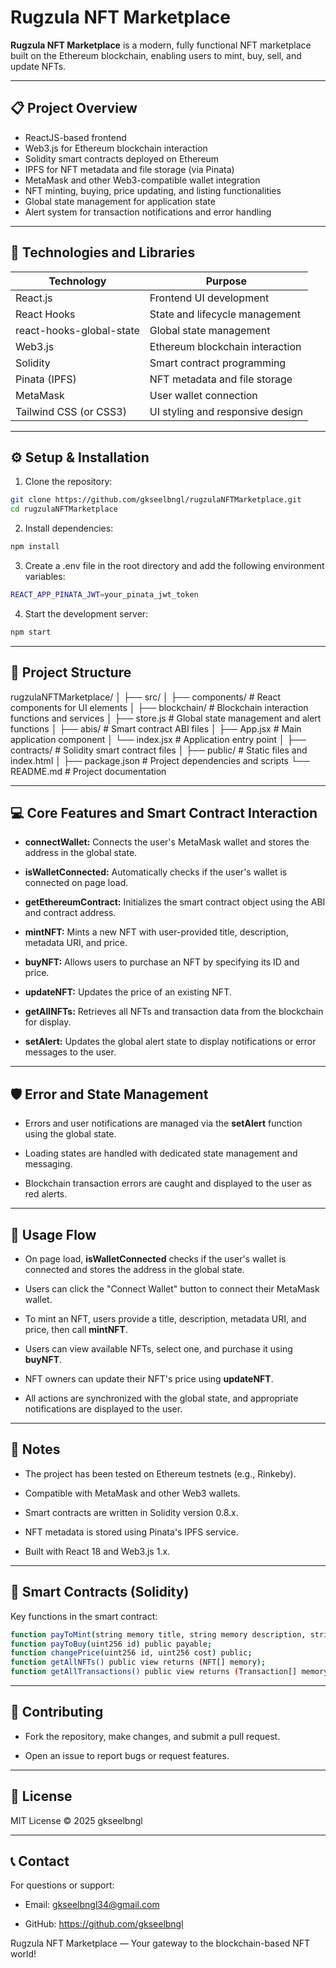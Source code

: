 # Rugzula NFT Marketplace

**Rugzula NFT Marketplace** is a modern, fully functional NFT marketplace built on the Ethereum blockchain, enabling users to mint, buy, sell, and update NFTs.

---

## 📋 Project Overview

- ReactJS-based frontend
- Web3.js for Ethereum blockchain interaction
- Solidity smart contracts deployed on Ethereum
- IPFS for NFT metadata and file storage (via Pinata)
- MetaMask and other Web3-compatible wallet integration
- NFT minting, buying, price updating, and listing functionalities
- Global state management for application state
- Alert system for transaction notifications and error handling

---

## 🧰 Technologies and Libraries

| Technology                  | Purpose                                    |
|-----------------------------|--------------------------------------------|
| React.js                    | Frontend UI development                    |
| React Hooks                 | State and lifecycle management             |
| react-hooks-global-state    | Global state management                    |
| Web3.js                     | Ethereum blockchain interaction            |
| Solidity                    | Smart contract programming                 |
| Pinata (IPFS)               | NFT metadata and file storage              |
| MetaMask                    | User wallet connection                     |
| Tailwind CSS (or CSS3)      | UI styling and responsive design           |

---

## ⚙️ Setup & Installation

1. Clone the repository:

```bash
git clone https://github.com/gkseelbngl/rugzulaNFTMarketplace.git
cd rugzulaNFTMarketplace
```

2. Install dependencies:

```bash
npm install
```

3. Create a .env file in the root directory and add the following environment variables:

```bash
REACT_APP_PINATA_JWT=your_pinata_jwt_token
```

4. Start the development server:

```bash
npm start
```

---

## 🔧 Project Structure

rugzulaNFTMarketplace/
│
├── src/
│   ├── components/        # React components for UI elements
│   ├── blockchain/        # Blockchain interaction functions and services
│   ├── store.js           # Global state management and alert functions
│   ├── abis/              # Smart contract ABI files
│   ├── App.jsx            # Main application component
│   └── index.jsx          # Application entry point
│
├── contracts/             # Solidity smart contract files
│
├── public/                # Static files and index.html
│
├── package.json           # Project dependencies and scripts
└── README.md              # Project documentation

---

## 💻 Core Features and Smart Contract Interaction

- **connectWallet:** Connects the user's MetaMask wallet and stores the address in the global state.

- **isWalletConnected:** Automatically checks if the user's wallet is connected on page load.

- **getEthereumContract:** Initializes the smart contract object using the ABI and contract address.

- **mintNFT:** Mints a new NFT with user-provided title, description, metadata URI, and price.

- **buyNFT:** Allows users to purchase an NFT by specifying its ID and price.

- **updateNFT:** Updates the price of an existing NFT.

- **getAllNFTs:** Retrieves all NFTs and transaction data from the blockchain for display.

- **setAlert:** Updates the global alert state to display notifications or error messages to the user.

---

## 🛡️ Error and State Management

- Errors and user notifications are managed via the **setAlert** function using the global state.

- Loading states are handled with dedicated state management and messaging.

- Blockchain transaction errors are caught and displayed to the user as red alerts.

---

## 🚀 Usage Flow

- On page load, **isWalletConnected** checks if the user's wallet is connected and stores the address in the global state.

- Users can click the "Connect Wallet" button to connect their MetaMask wallet.

- To mint an NFT, users provide a title, description, metadata URI, and price, then call **mintNFT**.

- Users can view available NFTs, select one, and purchase it using **buyNFT**.

- NFT owners can update their NFT's price using **updateNFT**.

- All actions are synchronized with the global state, and appropriate notifications are displayed to the user.

---

## 📌 Notes

- The project has been tested on Ethereum testnets (e.g., Rinkeby).

- Compatible with MetaMask and other Web3 wallets.

- Smart contracts are written in Solidity version 0.8.x.

- NFT metadata is stored using Pinata's IPFS service.

- Built with React 18 and Web3.js 1.x.

---

## 📂 Smart Contracts (Solidity)

Key functions in the smart contract:

```bash
function payToMint(string memory title, string memory description, string memory metadataURI, uint256 cost) public payable;
function payToBuy(uint256 id) public payable;
function changePrice(uint256 id, uint256 cost) public;
function getAllNFTs() public view returns (NFT[] memory);
function getAllTransactions() public view returns (Transaction[] memory);
```

---

## 🤝 Contributing

- Fork the repository, make changes, and submit a pull request.

- Open an issue to report bugs or request features.

---

## 📄 License

MIT License © 2025 gkseelbngl

---

## 📞 Contact

For questions or support:  
- Email: gkseelbngl34@gmail.com 

- GitHub: https://github.com/gkseelbngl  

Rugzula NFT Marketplace — Your gateway to the blockchain-based NFT world!

